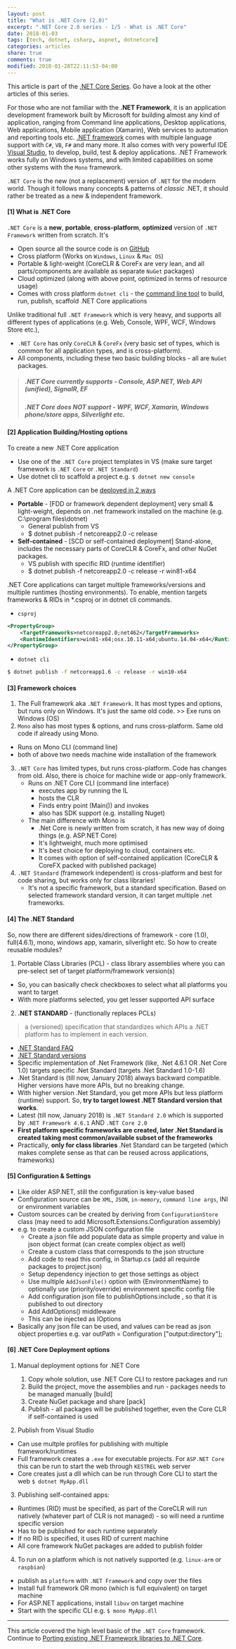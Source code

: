```yaml
---
layout: post
title: "What is .NET Core (2.0)"
excerpt: ".NET Core 2.0 series - 1/5 - What is .NET Core"
date: 2018-01-03
tags: [tech, dotnet, csharp, aspnet, dotnetcore]
categories: articles
share: true
comments: true
modified: 2018-01-28T22:11:53-04:00
---
```


This article is part of the [.NET Core Series](/articles/dotnet-core-2.0/). Go have a look at the other articles of this series.

For those who are not familiar with the **.NET Framework**, it is an application development framework built by Microsoft for building almost any kind of application, ranging from Command line applications, Desktop applications, Web applications, Mobile application (Xamarin), Web services to automation and reporting tools etc. [.NET framework](https://www.microsoft.com/net/download/dotnet-framework-runtime) comes with multiple language support with `C#`, `VB`, `F#` and many more. It also comes with very powerful IDE [Visual Studio](https://www.visualstudio.com/), to develop, build, test & deploy applications. .NET Framework works fully on Windows systems, and with limited capabilities on some other systems with the `Mono` framework.

`.NET Core` is the new (not a replacement) version of `.NET` for the modern world. Though it follows many concepts & patterns of _classic_ .NET, it should rather be treated as a new & independent framework.

#### [1] What is .NET Core

`.NET Core` is a **new**, **portable**, **cross-platform**, **optimized** version of `.NET Framework` written from scratch. It's
- Open source all the source code is on [GitHub](https://github.com/dotnet)
- Cross platform (Works on `Windows`, `Linux` & `Mac OS`)
- Portable & light-weight (CoreCLR & CoreFx are very lean, and all parts/components are available as separate `NuGet` packages)
- Cloud optimized (along with above point, optimized in terms of resource usage)
- Comes with cross platform `dotnet cli` - the [command line tool](https://docs.microsoft.com/en-us/dotnet/core/tools/?tabs=netcore2x) to build, run, publish, scaffold .NET Core applications

Unlike traditional full `.NET Framework` which is very heavy, and supports all different types of applications (e.g. Web, Console, WPF, WCF, Windows Store etc.),
- `.NET Core` has only `CoreCLR` & `CoreFx` (very basic set of types, which is common for all application types, and is cross-platform).
- All components, including	these two basic building blocks - all are `NuGet` packages.

> ##### .NET Core currently supports - Console, ASP.NET, Web API (unified), SignalR, EF
> ##### .NET Core does NOT support - WPF, WCF, Xamarin, Windows phone/store apps, Silverlight etc.

#### [2] Application Building/Hosting options

To create a new .NET Core application
* Use one of the `.NET Core` project templates in VS (make sure target framework is `.NET Core` or `.NET Standard`)
* Use dotnet cli to scaffold a project e.g. `$ dotnet new console`

A .NET Core application can be [deployed in 2 ways](https://docs.microsoft.com/en-us/dotnet/core/deploying/index)

* **Portable** - [FDD or framework dependent deployment] very small & light-weight, depends on .net framework installed on the machine (e.g. C:\program files\dotnet)
  * General publish from VS
  * $ dotnet publish -f netcoreapp2.0 -c release
* **Self-contained** - [SCD or self-contained deployment] Stand-alone, includes the necessary parts of CoreCLR & CoreFx, and other NuGet packages.
  * VS publish with specific RID (runtime identifier)
  * $ dotnet publish -f netcoreapp2.0 -c release -r win81-x64

.NET Core applications can target multiple frameworks/versions and multiple runtimes (hosting environments). To enable, mention targets frameworks & RIDs in *.csproj or in dotnet cli commands.
* `csproj`

```xml
<PropertyGroup>
    <TargetFrameworks>netcoreapp2.0;net462</TargetFrameworks>
    <RuntimeIdentifiers>win81-x64;osx.10.11-x64;ubuntu.14.04-x64</RuntimeIdentifiers>
</PropertyGroup>
```

* `dotnet cli`

```bash
$ dotnet publish -f netcoreapp1.6 -c release -r win10-x64
```

#### [3] Framework choices

1. The Full framework aka `.NET Framework`. It has most types and options, but runs only on Windows. It's just the same old code. >> Exe runs on Windows (OS)
2. `Mono` also has most types & options, and runs cross-platform. Same old code if already using Mono. 
  - Runs on Mono CLI (command line)
  - both of above two needs machine wide installation of the framework
3. `.NET Core` has limited types, but runs cross-platform. Code has changes from old. Also, there is choice for machine wide or app-only framework. 
	- Runs on .NET Core CLI (command line interface)
		- executes app by running the IL 
		- hosts the CLR
		- Finds entry point (Main()) and invokes
		- also has SDK support (e.g. installing Nuget)
	- The main difference with Mono is 
		- .Net Core is newly written from scratch, it has new way of doing things (e.g. ASP.NET Core)
		- It's lightweight, much more optimised
		- It's best choice for deploying to cloud, containers etc.
		- It comes with option of self-contained application (CoreCLR & CoreFX packed with published package)
4. `.NET Standard` (framework independent) is cross-platform and best for code sharing, but works only for class libraries!
	- It's not a specific framework, but a standard specification. Based on selected framework standard version, it can target multiple .net frameworks.

#### [4] The .NET Standard

So, now there are different sides/directions of framework - core (1.0), full(4.6.1), mono, windows app, xamarin, silverlight etc. 
So how to create reusable modules?
1. Portable Class Libraries (PCL) - class library assemblies where you can pre-select set of target platform/framework version(s)
  - So, you can basically check checkboxes to select what all platforms you want to target
  - With more platforms selected, you get lesser supported API surface
2. **.NET STANDARD** - (functionally replaces PCLs)

> a (versioned) specification that standardizes which APIs a .NET platform has to implement in each version.

  - [.NET Standard FAQ](https://github.com/dotnet/standard/blob/master/docs/faq.md)
  - [.NET Standard versions](https://github.com/dotnet/standard/blob/master/docs/versions.md)
  - Specific implementation of .Net Framework (like, .Net 4.6.1 OR .Net Core 1.0) targets specific .Net Standard (targets .Net Standard 1.0-1.6)
  - .Net Standard is (till now, January 2018) always backward compatible. Higher versions have more APIs, but no breaking change. 
  - With higher version .Net Standard, you get more APIs but less platform (runtime) support. So, **try to target lowest .NET Standard version that works**. 
  - Latest (till now, January 2018) is `.NET Standard 2.0` which is supported by `.NET Framework 4.6.1` AND `.NET Core 2.0`
  - **First platform specific frameworks are created, later .Net Standard is created taking most common/available subset of the frameworks**
  - Practically, **only for class libraries** .Net Standard can be targeted (which makes complete sense as that can be reused across applications, frameworks)


#### [5] Configuration & Settings

- Like older ASP.NET, still the configuration is key-value based 
- Configuration source can be `XML`, `JSON`, `in-memory`, `command line args`, INI or environment variables
- Custom sources can be created by deriving from `ConfigurationStore` class (may need to add Microsoft.Extensions.Configuration assembly)
- e.g. to create a custom JSON configuration file
  - Create a json file add populate data as simple property and value in json object format (can create complex object as well)
  - Create a custom class that corresponds to the json structure
  - Add code to read this config, in Startup.cs (add all requirde packages to project.json)
  - Setup dependency injection to get those settings as object 
  - Use multiple `AddJsonFile()` option with {EnvironmentName} to optionally use (priority/override) environment specific config file 
  - Add configuration json file to publishOptions:include , so that it is published to out directory
  - Add AddOptions() middleware
  - This can be injected as IOptions<CustomClass>
- Basically any json file can be used, and values can be read as json object properties e.g. 
    var outPath = Configuration ["output:directory"];

#### [6] .NET Core Deployment options

1. Manual deployment options for .NET Core 
    1. Copy whole solution, use .NET Core CLI to restore packages and run
    2. Build the project, move the assemblies and run - packages needs to be managed manually [build]
    3. Create NuGet package and share [pack]
    4. Publish - all packages will be published together, even the Core CLR if self-contained is used 
	
2. Publish from Visual Studio
  - Can use multple profiles for publishing with multiple framework/runtimes
  - Full framework creates a `.exe` for executable projects. For `ASP.NET Core` this can be run to start the web through `KESTREL` web server
  - Core creates just a dll which can be run through Core CLI to start the web `$ dotnet MyApp.dll`
		
3. Publishing self-contained apps:
  - Runtimes (RID) must be specified, as part of the CoreCLR will run natively (whatever part of CLR is not managed) - so will need a runtime specific version
  - Has to be published for each runtime separately
  - If no RID is specified, it uses RID of current machine 
  - All core framework NuGet packages are added to publish folder

4. To run on a platform which is not natively supported (e.g. `linux-arm` or `raspbian`)
  - publish as `platform` with `.NET Framework` and copy over the files
  - Install full framework OR mono (which is full equivalent) on target machine
  - For ASP.NET applications, install `libuv` on target machine 
  - Start with the specific CLI e.g. `$ mono MyApp.dll`

----

This article covered the high level basic of the `.NET Core` framework. Continue to [Porting existing .NET Framework libraries to .NET Core](/articles/porting-existing-libraries-to-dotnet-core/).
